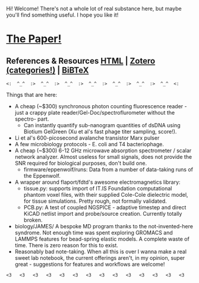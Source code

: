 Hi! Welcome! There's not a whole lot of real substance here, but maybe you'll find something useful. I hope you like it! 


# [The Paper!](https://github.com/0xDBFB7/covidinator/releases/download/vx.x/paper.pdf)

## References & Resources [HTML](https://raw.githubusercontent.com/0xDBFB7/covidinator/master/documents/references.html) | [Zotero (categories!)](https://raw.githubusercontent.com/0xDBFB7/covidinator/master/documents/references.rdf) | [BiBTeX](https://raw.githubusercontent.com/0xDBFB7/covidinator/master/documents/references.bib) 

```
<:  ^_^  :>  ^_^  :>  ^_^  :>  ^_^  :>  ^_^  :>  ^_^  :>  ^_^  <:
```

Things that are here:

 * A cheap (~$300) synchronous photon counting fluorescence reader - just a crappy plate reader/Gel-Doc/spectroflurometer without the spectro- part. 
    - Can instantly quantify sub-nanogram quantities of dsDNA using Biotium GelGreen (Xu et al's fast phage titer sampling, score!).
 * Li et al's 600-picosecond avalanche transistor Marx pulser
 * A few microbiology protocols - E. coli and T4 bacteriophage.
 * A cheap (~$300) 6-12 GHz microwave absorption spectrometer / scalar network analyzer. Almost useless for small signals, does not provide the SNR required for biological purposes, don't build one.
    - firmware/eppenwolf/runs: Data from a number of data-taking runs of the Eppenwolf.
 * A wrapper around flaport/fdtd's awesome electromagnetics library:
    - tissue.py: supports import of IT.IS Foundation computational phantom voxel files, with their supplied Cole-Cole dielectric model, for tissue simulations. Pretty rough, not formally validated.
    - PCB.py: A test of coupled NGSPICE - adaptive timestep and direct KiCAD netlist import and probe/source creation. Currently totally broken.
 * biology/JAMES/ A bespoke MD program thanks to the not-invented-here syndrome. Not enough time was spent exploring GROMACS and LAMMPS features for bead-spring elastic models. A complete waste of time. There is zero reason for this to exist.
 * Reasonably bad note-taking. When all this is over I wanna make a real sweet lab notebook, the current offerings aren't, in my opinion, super great - suggestions for features and workflows are welcome!

```
<3   <3   <3   <3   <3   <3   <3   <3   <3   <3   <3   <3   <3   <3 
```

